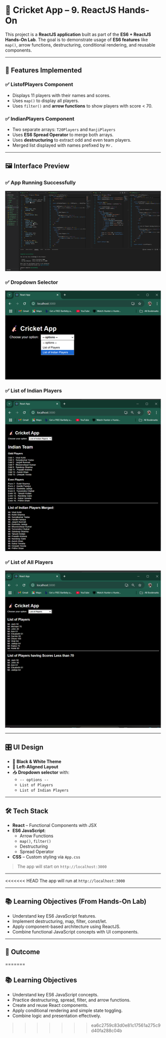 
# 🏏 Cricket App – 9. ReactJS Hands-On

This project is a **ReactJS application** built as part of the **ES6 + ReactJS Hands-On Lab**. The goal is to demonstrate usage of **ES6 features** like `map()`, arrow functions, destructuring, conditional rendering, and reusable components.

---

## 📌 Features Implemented

### ✅ ListofPlayers Component
- Displays 11 players with their names and scores.
- Uses `map()` to display all players.
- Uses `filter()` and **arrow functions** to show players with score < 70.


### ✅ IndianPlayers Component
- Two separate arrays: `T20Players` and `RanjiPlayers`
- Uses **ES6 Spread Operator** to merge both arrays.
- Uses **destructuring** to extract odd and even team players.
- Merged list displayed with names prefixed by `Mr.`


---

## 🖼️ Interface Preview

### ✅ App Running Successfully
![App Running](https://github.com/Suhana-Samanta/Cognizant-Digital-Nurture-4.0-JavaFSE-SupersetID-6403192-/raw/main/Week%207/9.%20ReactJS-HOL/cricketapp/Output/successful%20running%20of%20app.png)

### ✅ Dropdown Selector
![Dropdown](https://github.com/Suhana-Samanta/Cognizant-Digital-Nurture-4.0-JavaFSE-SupersetID-6403192-/raw/main/Week%207/9.%20ReactJS-HOL/cricketapp/Output/dropdown%20selector.png)

### ✅ List of Indian Players
![Indian Players](https://github.com/Suhana-Samanta/Cognizant-Digital-Nurture-4.0-JavaFSE-SupersetID-6403192-/raw/main/Week%207/9.%20ReactJS-HOL/cricketapp/Output/indian%20players.png)

### ✅ List of All Players
![All Players](https://github.com/Suhana-Samanta/Cognizant-Digital-Nurture-4.0-JavaFSE-SupersetID-6403192-/raw/main/Week%207/9.%20ReactJS-HOL/cricketapp/Output/all%20players.png)

---

## 🎛️ UI Design

- 🔳 **Black & White Theme**
- 🧲 **Left-Aligned Layout**
- 📥 **Dropdown selector** with:
  - `-- options --`
  - `List of Players`
  - `List of Indian Players`


---

## 🛠️ Tech Stack

- **React** – Functional Components with JSX
- **ES6 JavaScript**:
  - Arrow Functions
  - `map()`, `filter()`
  - Destructuring
  - Spread Operator
- **CSS** – Custom styling via `App.css`


> The app will start on `http://localhost:3000`

---

<<<<<<< HEAD
The app will run at `http://localhost:3000`

---

## 📚 Learning Objectives (From Hands-On Lab)

* Understand key ES6 JavaScript features.
* Implement destructuring, map, filter, const/let.
* Apply component-based architecture using ReactJS.
* Combine functional JavaScript concepts with UI components.

---

## 🏁 Outcome
=======
## 📚 Learning Objectives

* Understand key ES6 JavaScript concepts.
* Practice destructuring, spread, filter, and arrow functions.
* Create and reuse React components.
* Apply conditional rendering and simple state toggling.
* Combine logic and presentation effectively.
>>>>>>> ea6c2759c83d0e81c17561a275c9d40fa288c04b

